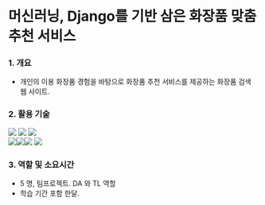 # **머신러닝, Django를 기반 삼은 화장품 맞춤 추천 서비스**
 ### 1. 개요
 - 개인의 이용 화장품 경험을 바탕으로 화장품 추천 서비스를 제공하는 화장품 검색 웹 사이트.
 ### 2. 활용 기술
 <img src="https://img.shields.io/badge/Java-007396?style=for-the-badge&logo=java&logoColor=white"> <img src="https://img.shields.io/badge/Spring Boot-6DB33F?style=for-the-badge&logo=spring&logoColor=white">
 <img src="https://img.shields.io/badge/MySQL-4479A1?style=for-the-badge&logo=mysql&logoColor=white"><br>
 <img src="https://img.shields.io/badge/Django-092E20?style=for-the-badge&logo=django&logoColor=white"><img src="https://img.shields.io/badge/scikit-learn-F7931E?style=for-the-badge&logo=scikit-learn&logoColor=white"><img src="https://img.shields.io/badge/PyCharm-000000?style=for-the-badge&logo=pycharm&logoColor=white"> <img src="https://img.shields.io/badge/Python-3776AB?style=for-the-badge&logo=python&logoColor=white"> 
 
 ### 3. 역할 및 소요시간
  - 5 명, 팀프로젝트. DA 와 TL 역할
  - 학습 기간 포함 한달.
